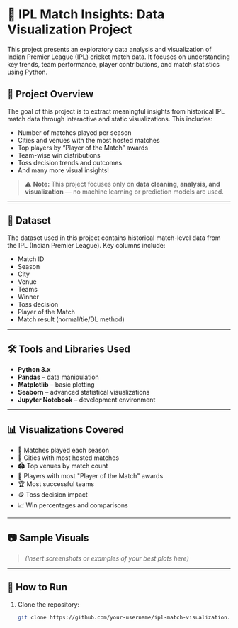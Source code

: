 # 🏏 IPL Match Insights: Data Visualization Project
This project presents an exploratory data analysis and visualization of Indian Premier League (IPL) cricket match data. It focuses on understanding key trends, team performance, player contributions, and match statistics using Python.

## 📌 Project Overview
The goal of this project is to extract meaningful insights from historical IPL match data through interactive and static visualizations. This includes:
- Number of matches played per season
- Cities and venues with the most hosted matches
- Top players by “Player of the Match” awards
- Team-wise win distributions
- Toss decision trends and outcomes
- And many more visual insights!

> ⚠️ **Note:** This project focuses only on **data cleaning, analysis, and visualization** — no machine learning or prediction models are used.

---
## 📁 Dataset
The dataset used in this project contains historical match-level data from the IPL (Indian Premier League). Key columns include:
- Match ID
- Season
- City
- Venue
- Teams
- Winner
- Toss decision
- Player of the Match
- Match result (normal/tie/DL method)

---
## 🛠️ Tools and Libraries Used
- **Python 3.x**
- **Pandas** – data manipulation
- **Matplotlib** – basic plotting
- **Seaborn** – advanced statistical visualizations
- **Jupyter Notebook** – development environment
---
## 📊 Visualizations Covered

- 📅 Matches played each season
- 🌆 Cities with most hosted matches
- 🏟️ Top venues by match count
- 🏅 Players with most "Player of the Match" awards
- 🏆 Most successful teams
- 🪙 Toss decision impact
- 📈 Win percentages and comparisons
---
## 📷 Sample Visuals

> *(Insert screenshots or examples of your best plots here)*

---

## 🔧 How to Run

1. Clone the repository:
   ```bash
   git clone https://github.com/your-username/ipl-match-visualization.git
